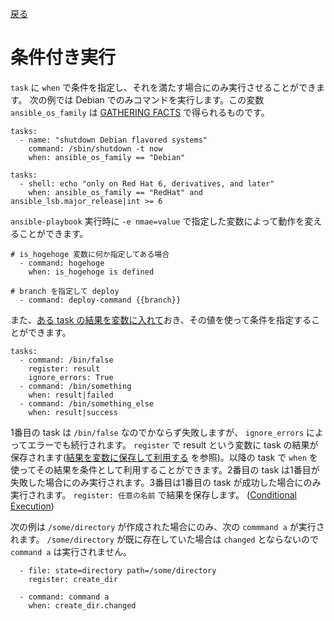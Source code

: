 [戻る](ansible-note)

# 条件付き実行

`task` に `when` で条件を指定し、それを満たす場合にのみ実行させることができます。
次の例では Debian でのみコマンドを実行します。この変数 `ansible_os_family` は [GATHERING FACTS](gathering-facts) で得られるものです。

```
tasks:
  - name: "shutdown Debian flavored systems"
    command: /sbin/shutdown -t now
    when: ansible_os_family == "Debian"
```

```
tasks:
  - shell: echo "only on Red Hat 6, derivatives, and later"
    when: ansible_os_family == "RedHat" and ansible_lsb.major_release|int >= 6
```

`ansible-playbook` 実行時に `-e nmae=value` で指定した変数によって動作を変えることができます。

```
# is_hogehoge 変数に何か指定してある場合
  - command: hogehoge
    when: is_hogehoge is defined

# branch を指定して deploy
  - command: deploy-command {{branch}}
```

また、[ある task の結果を変数に入れて](register)おき、その値を使って条件を指定することができます。

```
tasks:
  - command: /bin/false
    register: result
    ignore_errors: True
  - command: /bin/something
    when: result|failed
  - command: /bin/something_else
    when: result|success
```

1番目の task は `/bin/false` なのでかならず失敗しますが、 `ignore_errors` によってエラーでも続行されます。 `register` で result という変数に task の結果が保存されます([結果を変数に保存して利用する](register) を参照)。以降の task で `when` を使ってその結果を条件として利用することができます。2番目の task は1番目が失敗した場合にのみ実行されます。3番目は1番目の task が成功した場合にのみ実行されます。 `register: 任意の名前` で結果を保存します。
([Conditional Execution](http://www.ansibleworks.com/docs/playbooks2.html#conditional-execution)) 

次の例は `/some/directory` が作成された場合にのみ、次の `commmand a` が実行されます。 `/some/directory` が既に存在していた場合は `changed` とならないので `command a` は実行されません。

```
  - file: state=directory path=/some/directory
    register: create_dir

  - command: command a
    when: create_dir.changed
```
